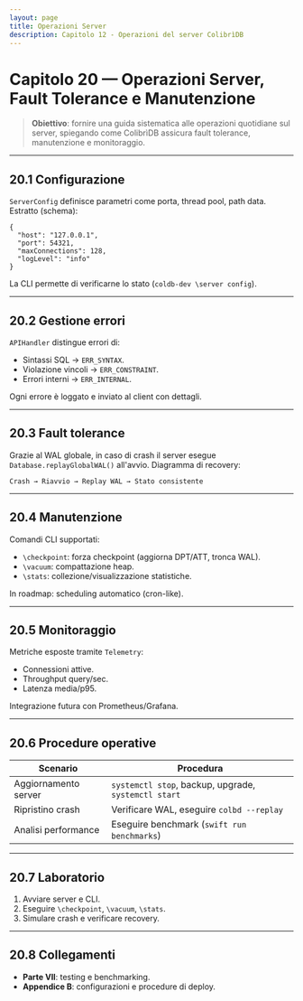 ```yaml
---
layout: page
title: Operazioni Server
description: Capitolo 12 - Operazioni del server ColibrìDB
---
```


# Capitolo 20 — Operazioni Server, Fault Tolerance e Manutenzione

> **Obiettivo**: fornire una guida sistematica alle operazioni quotidiane sul server, spiegando come ColibrìDB assicura fault tolerance, manutenzione e monitoraggio.

---

## 20.1 Configurazione

`ServerConfig` definisce parametri come porta, thread pool, path data. Estratto (schema):
```
{
  "host": "127.0.0.1",
  "port": 54321,
  "maxConnections": 128,
  "logLevel": "info"
}
```

La CLI permette di verificarne lo stato (`coldb-dev \server config`).

---

## 20.2 Gestione errori

`APIHandler` distingue errori di:
- Sintassi SQL → `ERR_SYNTAX`.
- Violazione vincoli → `ERR_CONSTRAINT`.
- Errori interni → `ERR_INTERNAL`.

Ogni errore è loggato e inviato al client con dettagli.

---

## 20.3 Fault tolerance

Grazie al WAL globale, in caso di crash il server esegue `Database.replayGlobalWAL()` all'avvio. Diagramma di recovery:
```
Crash → Riavvio → Replay WAL → Stato consistente
```

---

## 20.4 Manutenzione

Comandi CLI supportati:
- `\checkpoint`: forza checkpoint (aggiorna DPT/ATT, tronca WAL).
- `\vacuum`: compattazione heap.
- `\stats`: collezione/visualizzazione statistiche.

In roadmap: scheduling automatico (cron-like).

---

## 20.5 Monitoraggio

Metriche esposte tramite `Telemetry`:
- Connessioni attive.
- Throughput query/sec.
- Latenza media/p95.

Integrazione futura con Prometheus/Grafana.

---

## 20.6 Procedure operative

| Scenario | Procedura |
|----------|-----------|
| Aggiornamento server | `systemctl stop`, backup, upgrade, `systemctl start` |
| Ripristino crash | Verificare WAL, eseguire `colbd --replay` |
| Analisi performance | Eseguire benchmark (`swift run benchmarks`) |

---

## 20.7 Laboratorio

1. Avviare server e CLI.
2. Eseguire `\checkpoint`, `\vacuum`, `\stats`.
3. Simulare crash e verificare recovery.

---

## 20.8 Collegamenti
- **Parte VII**: testing e benchmarking.
- **Appendice B**: configurazioni e procedure di deploy.

